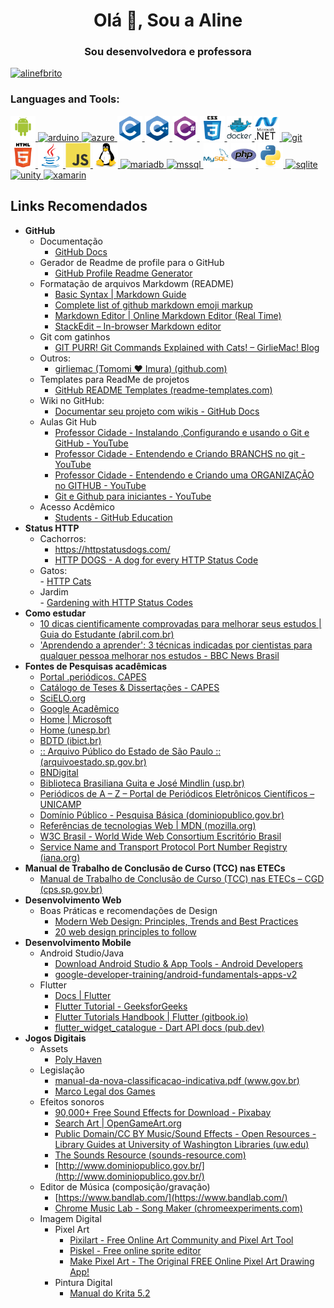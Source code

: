 <h1 align="center">Olá 👋, Sou a Aline</h1>
<h3 align="center">Sou desenvolvedora e professora</h3>

<p align="left"> <a href="https://github.com/ryo-ma/github-profile-trophy"><img src="https://github-profile-trophy.vercel.app/?username=alinefbrito" alt="alinefbrito" /></a> </p>



<h3 align="left">Languages and Tools:</h3>
<p align="left"> <a href="https://developer.android.com" target="_blank" rel="noreferrer"> <img src="https://raw.githubusercontent.com/devicons/devicon/master/icons/android/android-original-wordmark.svg" alt="android" width="40" height="40"/> </a> <a href="https://www.arduino.cc/" target="_blank" rel="noreferrer"> <img src="https://cdn.worldvectorlogo.com/logos/arduino-1.svg" alt="arduino" width="40" height="40"/> </a> <a href="https://azure.microsoft.com/en-in/" target="_blank" rel="noreferrer"> <img src="https://www.vectorlogo.zone/logos/microsoft_azure/microsoft_azure-icon.svg" alt="azure" width="40" height="40"/> </a> <a href="https://www.cprogramming.com/" target="_blank" rel="noreferrer"> <img src="https://raw.githubusercontent.com/devicons/devicon/master/icons/c/c-original.svg" alt="c" width="40" height="40"/> </a> <a href="https://www.w3schools.com/cpp/" target="_blank" rel="noreferrer"> <img src="https://raw.githubusercontent.com/devicons/devicon/master/icons/cplusplus/cplusplus-original.svg" alt="cplusplus" width="40" height="40"/> </a> <a href="https://www.w3schools.com/cs/" target="_blank" rel="noreferrer"> <img src="https://raw.githubusercontent.com/devicons/devicon/master/icons/csharp/csharp-original.svg" alt="csharp" width="40" height="40"/> </a> <a href="https://www.w3schools.com/css/" target="_blank" rel="noreferrer"> <img src="https://raw.githubusercontent.com/devicons/devicon/master/icons/css3/css3-original-wordmark.svg" alt="css3" width="40" height="40"/> </a> <a href="https://www.docker.com/" target="_blank" rel="noreferrer"> <img src="https://raw.githubusercontent.com/devicons/devicon/master/icons/docker/docker-original-wordmark.svg" alt="docker" width="40" height="40"/> </a> <a href="https://dotnet.microsoft.com/" target="_blank" rel="noreferrer"> <img src="https://raw.githubusercontent.com/devicons/devicon/master/icons/dot-net/dot-net-original-wordmark.svg" alt="dotnet" width="40" height="40"/> </a> <a href="https://git-scm.com/" target="_blank" rel="noreferrer"> <img src="https://www.vectorlogo.zone/logos/git-scm/git-scm-icon.svg" alt="git" width="40" height="40"/> </a> <a href="https://www.w3.org/html/" target="_blank" rel="noreferrer"> <img src="https://raw.githubusercontent.com/devicons/devicon/master/icons/html5/html5-original-wordmark.svg" alt="html5" width="40" height="40"/> </a> <a href="https://www.java.com" target="_blank" rel="noreferrer"> <img src="https://raw.githubusercontent.com/devicons/devicon/master/icons/java/java-original.svg" alt="java" width="40" height="40"/> </a> <a href="https://developer.mozilla.org/en-US/docs/Web/JavaScript" target="_blank" rel="noreferrer"> <img src="https://raw.githubusercontent.com/devicons/devicon/master/icons/javascript/javascript-original.svg" alt="javascript" width="40" height="40"/> </a> <a href="https://www.linux.org/" target="_blank" rel="noreferrer"> <img src="https://raw.githubusercontent.com/devicons/devicon/master/icons/linux/linux-original.svg" alt="linux" width="40" height="40"/> </a> <a href="https://mariadb.org/" target="_blank" rel="noreferrer"> <img src="https://www.vectorlogo.zone/logos/mariadb/mariadb-icon.svg" alt="mariadb" width="40" height="40"/> </a> <a href="https://www.microsoft.com/en-us/sql-server" target="_blank" rel="noreferrer"> <img src="https://www.svgrepo.com/show/303229/microsoft-sql-server-logo.svg" alt="mssql" width="40" height="40"/> </a> <a href="https://www.mysql.com/" target="_blank" rel="noreferrer"> <img src="https://raw.githubusercontent.com/devicons/devicon/master/icons/mysql/mysql-original-wordmark.svg" alt="mysql" width="40" height="40"/> </a> <a href="https://www.php.net" target="_blank" rel="noreferrer"> <img src="https://raw.githubusercontent.com/devicons/devicon/master/icons/php/php-original.svg" alt="php" width="40" height="40"/> </a> <a href="https://www.python.org" target="_blank" rel="noreferrer"> <img src="https://raw.githubusercontent.com/devicons/devicon/master/icons/python/python-original.svg" alt="python" width="40" height="40"/> </a> <a href="https://www.sqlite.org/" target="_blank" rel="noreferrer"> <img src="https://www.vectorlogo.zone/logos/sqlite/sqlite-icon.svg" alt="sqlite" width="40" height="40"/> </a> <a href="https://unity.com/" target="_blank" rel="noreferrer"> <img src="https://www.vectorlogo.zone/logos/unity3d/unity3d-icon.svg" alt="unity" width="40" height="40"/> </a> <a href="https://dotnet.microsoft.com/apps/xamarin" target="_blank" rel="noreferrer"> <img src="https://raw.githubusercontent.com/detain/svg-logos/780f25886640cef088af994181646db2f6b1a3f8/svg/xamarin.svg" alt="xamarin" width="40" height="40"/> </a> </p>





## Links Recomendados

 - **GitHub**
	 - Documentação
		 - [GitHub Docs](https://docs.github.com/pt)
	 - Gerador de Readme de profile para o GitHub
		 - [GitHub Profile Readme Generator](rahuldkjain.github.io)
	 -  Formatação de arquivos Markdowm (README) 
		- [Basic Syntax | Markdown Guide](https://www.markdownguide.org/basic-syntax/)
	   	- [Complete list of github markdown emoji markup](https://gist.github.com/fcrozetta/b922534f4d41a3074f77ba4660bc714b)
	   	- [Markdown Editor | Online Markdown Editor (Real Time)](https://markdowneditor.net/markdown-editor/)
     	- [StackEdit – In-browser Markdown editor](https://stackedit.io/) 
	 -  Git com gatinhos  		
		 - [GIT PURR! Git Commands Explained with Cats! – GirlieMac! Blog](https://girliemac.com/blog/2017/12/26/git-purr/)
	 - Outros: 		 
		-  [girliemac (Tomomi ❤ Imura) (github.com)](https://github.com/girliemac)
	 -  Templates para ReadMe de projetos 		
		- [GitHub README Templates (readme-templates.com)](https://www.readme-templates.com/)
	 -  Wiki no GitHub: 	
		- [Documentar seu projeto com wikis - GitHub Docs](https://docs.github.com/pt/communities/documenting-your-project-with-wikis)
	- Aulas Git Hub  		
		- [Professor Cidade - Instalando ,Configurando e usando o Git e GitHub - YouTube](https://www.youtube.com/watch?v=FKmw6F7PROE)
		- [Professor Cidade - Entendendo e Criando BRANCHS no git - YouTube](https://www.youtube.com/watch?v=F1cBfZQUWjA)
		- [Professor Cidade - Entendendo e Criando uma ORGANIZAÇÃO no GITHUB - YouTube](https://www.youtube.com/watch?v=giI2XiBn4GY)
		- [Git e Github para iniciantes - YouTube](https://www.youtube.com/watch?v=UMhskLXJuq4)
 	 -  Acesso Acdêmico
   		- [Students - GitHub Education](https://github.com/education/students)	
 - **Status HTTP** 		
	-  Cachorros:
		-  https://httpstatusdogs.com/ 
		- [HTTP DOGS - A dog for every HTTP Status Code](https://http.dog/)
	- Gatos: 	
			- [HTTP Cats](https://http.cat/)
	-  Jardim 	
			- [Gardening with HTTP Status Codes](https://http.garden/) 
 -  **Como estudar** 	
	- [10 dicas cientificamente comprovadas para melhorar seus estudos | Guia do Estudante (abril.com.br)](https://guiadoestudante.abril.com.br/estudo/10-dicas-para-melhorar-seus-estudos/)
	- ['Aprendendo a aprender': 3 técnicas indicadas por cientistas para qualquer pessoa melhorar nos estudos - BBC News Brasil](https://www.bbc.com/portuguese/geral-48821567)
 -  **Fontes de Pesquisas acadêmicas** 
	- [Portal .periódicos. CAPES](https://www-periodicos-capes-gov-br.ezl.periodicos.capes.gov.br/index.php?)
	- [Catálogo de Teses & Dissertações - CAPES](https://catalogodeteses.capes.gov.br/catalogo-teses/)
	- [SciELO.org](https://www.scielo.org/pt)
	- [Google Acadêmico](https://scholar.google.com/schhp?hl=pt-BR)
	- [Home | Microsoft](https://academic.microsoft.com/home)
	- [Home (unesp.br)](https://bibdig.biblioteca.unesp.br/)
	- [BDTD (ibict.br)](http://bdtd.ibict.br/vufind/)
	- [:: Arquivo Público do Estado de São Paulo :: (arquivoestado.sp.gov.br)](http://www.arquivoestado.sp.gov.br/site/)
	- [BNDigital](http://bndigital.bn.gov.br/)
	- [Biblioteca Brasiliana Guita e José Mindlin (usp.br)](https://www.bbm.usp.br/en/)
	- [Periódicos de A – Z – Portal de Periódicos Eletrônicos Científicos – UNICAMP](https://periodicos.sbu.unicamp.br/ppec/lista-de-periodicos-em-ordem-alfabetica/)
	- [Domínio Público - Pesquisa Básica (dominiopublico.gov.br)](http://www.dominiopublico.gov.br/pesquisa/PesquisaObraForm.jsp)
	- [Referências de tecnologias Web | MDN (mozilla.org)](https://developer.mozilla.org/pt-BR/docs/Web/Reference)
	- [W3C Brasil - World Wide Web Consortium Escritório Brasil](https://www.w3c.br/Materiais/)
	- [Service Name and Transport Protocol Port Number Registry (iana.org)](https://www.iana.org/assignments/service-names-port-numbers/service-names-port-numbers.xhtml)		
 -  **Manual de Trabalho de Conclusão de Curso (TCC) nas ETECs**
	- [Manual de Trabalho de Conclusão de Curso (TCC) nas ETECs – CGD (cps.sp.gov.br)](https://cgd.cps.sp.gov.br/cgddocumentos/manual-de-trabalho-de-conclusao-de-curso-tcc-nas-etecs/)
- **Desenvolvimento Web**
	- Boas Práticas e recomendações de Design
		- [Modern Web Design: Principles, Trends and Best Practices](https://www.webnode.com/blog/what-is-good-web-design/)
		- [20 web design principles to follow](https://www.canva.com/learn/20-web-design-principles-follow/)
 - **Desenvolvimento Mobile** 	
	 - Android Studio/Java
		 - [Download Android Studio & App Tools - Android Developers](https://developer.android.com/studio)
		 - [google-developer-training/android-fundamentals-apps-v2](https://github.com/google-developer-training/android-fundamentals-apps-v2)
	 - Flutter
		 - [Docs | Flutter](https://docs.flutter.dev/)
		- [Flutter Tutorial - GeeksforGeeks](https://www.geeksforgeeks.org/flutter-tutorial/)
		- [Flutter Tutorials Handbook | Flutter (gitbook.io)](https://kodestat.gitbook.io/flutter)
		- [flutter_widget_catalogue - Dart API docs (pub.dev)](https://pub.dev/documentation/flutter_widget_catalogue/latest/)
 - **Jogos Digitais** 	
	- Assets
		- [Poly Haven](https://polyhaven.com/)
	- Legislação
		- [manual-da-nova-classificacao-indicativa.pdf (www.gov.br)](https://www.gov.br/mj/pt-br/assuntos/seus-direitos/classificacao-1/manual-da-nova-classificacao-indicativa.pdf)
		- [Marco Legal dos Games](https://www.planalto.gov.br/ccivil_03/_ato2023-2026/2024/lei/l14852.htm)
	 - Efeitos sonoros 	
		- [90,000+ Free Sound Effects for Download - Pixabay](https://pixabay.com/sound-effects/)
		- [Search Art | OpenGameArt.org](https://opengameart.org/art-search-advanced?keys=&field_art_type_tid%5B%5D=13&sort_by=count&sort_order=DESC)
		- [Public Domain/CC BY Music/Sound Effects - Open Resources - Library Guides at University of Washington Libraries (uw.edu)](https://guides.lib.uw.edu/research/openresources/music)
		- [The Sounds Resource (sounds-resource.com)](https://www.sounds-resource.com/)
		- [http://www.dominiopublico.gov.br/](http://www.dominiopublico.gov.br/)
	 - Editor de Música (composição/gravação) 
		- [https://www.bandlab.com/](https://www.bandlab.com/)
		- [Chrome Music Lab - Song Maker (chromeexperiments.com)](https://musiclab.chromeexperiments.com/Song-Maker/)
	 - Imagem Digital
		- Pixel Art
			- [Pixilart - Free Online Art Community and Pixel Art Tool](https://www.pixilart.com/)
			- [Piskel - Free online sprite editor](https://www.piskelapp.com/)
			- [Make Pixel Art - The Original FREE Online Pixel Art Drawing App!](https://www.makepixelart.com/)
		- Pintura Digital
			- [Manual do Krita 5.2](https://docs.krita.org/pt_PT/)
